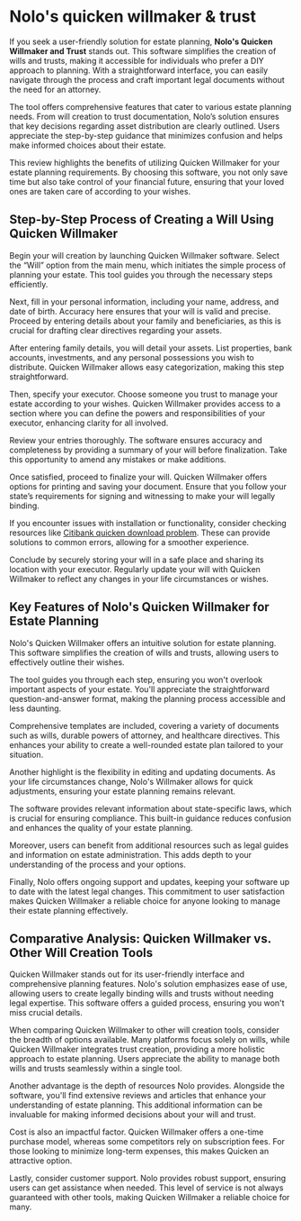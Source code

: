 Nolo's quicken willmaker & trust
================================

If you seek a user-friendly solution for estate planning, **Nolo's Quicken Willmaker and Trust** stands out. This software simplifies the creation of wills and trusts, making it accessible for individuals who prefer a DIY approach to planning. With a straightforward interface, you can easily navigate through the process and craft important legal documents without the need for an attorney.

The tool offers comprehensive features that cater to various estate planning needs. From will creation to trust documentation, Nolo’s solution ensures that key decisions regarding asset distribution are clearly outlined. Users appreciate the step-by-step guidance that minimizes confusion and helps make informed choices about their estate.

This review highlights the benefits of utilizing Quicken Willmaker for your estate planning requirements. By choosing this software, you not only save time but also take control of your financial future, ensuring that your loved ones are taken care of according to your wishes.

Step-by-Step Process of Creating a Will Using Quicken Willmaker
---------------------------------------------------------------

Begin your will creation by launching Quicken Willmaker software. Select the “Will” option from the main menu, which initiates the simple process of planning your estate. This tool guides you through the necessary steps efficiently.

Next, fill in your personal information, including your name, address, and date of birth. Accuracy here ensures that your will is valid and precise. Proceed by entering details about your family and beneficiaries, as this is crucial for drafting clear directives regarding your assets.

After entering family details, you will detail your assets. List properties, bank accounts, investments, and any personal possessions you wish to distribute. Quicken Willmaker allows easy categorization, making this step straightforward.

Then, specify your executor. Choose someone you trust to manage your estate according to your wishes. Quicken Willmaker provides access to a section where you can define the powers and responsibilities of your executor, enhancing clarity for all involved.

Review your entries thoroughly. The software ensures accuracy and completeness by providing a summary of your will before finalization. Take this opportunity to amend any mistakes or make additions.

Once satisfied, proceed to finalize your will. Quicken Willmaker offers options for printing and saving your document. Ensure that you follow your state’s requirements for signing and witnessing to make your will legally binding.

If you encounter issues with installation or functionality, consider checking resources like [Citibank quicken download problem](https://github.com/gardeteri1978/scaling-octo-broccoli). These can provide solutions to common errors, allowing for a smoother experience.

Conclude by securely storing your will in a safe place and sharing its location with your executor. Regularly update your will with Quicken Willmaker to reflect any changes in your life circumstances or wishes.

Key Features of Nolo's Quicken Willmaker for Estate Planning
------------------------------------------------------------

Nolo's Quicken Willmaker offers an intuitive solution for estate planning. This software simplifies the creation of wills and trusts, allowing users to effectively outline their wishes.

The tool guides you through each step, ensuring you won't overlook important aspects of your estate. You'll appreciate the straightforward question-and-answer format, making the planning process accessible and less daunting.

Comprehensive templates are included, covering a variety of documents such as wills, durable powers of attorney, and healthcare directives. This enhances your ability to create a well-rounded estate plan tailored to your situation.

Another highlight is the flexibility in editing and updating documents. As your life circumstances change, Nolo's Willmaker allows for quick adjustments, ensuring your estate planning remains relevant.

The software provides relevant information about state-specific laws, which is crucial for ensuring compliance. This built-in guidance reduces confusion and enhances the quality of your estate planning.

Moreover, users can benefit from additional resources such as legal guides and information on estate administration. This adds depth to your understanding of the process and your options.

Finally, Nolo offers ongoing support and updates, keeping your software up to date with the latest legal changes. This commitment to user satisfaction makes Quicken Willmaker a reliable choice for anyone looking to manage their estate planning effectively.

Comparative Analysis: Quicken Willmaker vs. Other Will Creation Tools
---------------------------------------------------------------------

Quicken Willmaker stands out for its user-friendly interface and comprehensive planning features. Nolo's solution emphasizes ease of use, allowing users to create legally binding wills and trusts without needing legal expertise. This software offers a guided process, ensuring you won't miss crucial details.

When comparing Quicken Willmaker to other will creation tools, consider the breadth of options available. Many platforms focus solely on wills, while Quicken Willmaker integrates trust creation, providing a more holistic approach to estate planning. Users appreciate the ability to manage both wills and trusts seamlessly within a single tool.

Another advantage is the depth of resources Nolo provides. Alongside the software, you'll find extensive reviews and articles that enhance your understanding of estate planning. This additional information can be invaluable for making informed decisions about your will and trust.

Cost is also an impactful factor. Quicken Willmaker offers a one-time purchase model, whereas some competitors rely on subscription fees. For those looking to minimize long-term expenses, this makes Quicken an attractive option.

Lastly, consider customer support. Nolo provides robust support, ensuring users can get assistance when needed. This level of service is not always guaranteed with other tools, making Quicken Willmaker a reliable choice for many.
